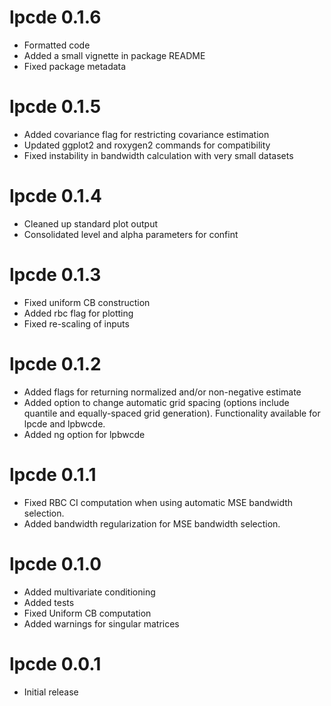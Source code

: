 # lpcde 0.1.6
- Formatted code
- Added a small vignette in package README
- Fixed package metadata

# lpcde 0.1.5
- Added covariance flag for restricting covariance estimation
- Updated ggplot2 and roxygen2 commands for compatibility
- Fixed instability in bandwidth calculation with very small datasets

# lpcde 0.1.4
- Cleaned up standard plot output
- Consolidated level and alpha parameters for confint

# lpcde 0.1.3
- Fixed uniform CB construction
- Added rbc flag for plotting
- Fixed re-scaling of inputs

# lpcde 0.1.2
- Added flags for returning normalized and/or non-negative estimate
- Added option to change automatic grid spacing (options include quantile and equally-spaced grid generation). Functionality available for lpcde and lpbwcde.
- Added ng option for lpbwcde

# lpcde 0.1.1
- Fixed RBC CI computation when using automatic MSE bandwidth selection.
- Added bandwidth regularization for MSE bandwidth selection.

# lpcde 0.1.0
- Added multivariate conditioning
- Added tests
- Fixed Uniform CB computation
- Added warnings for singular matrices

# lpcde 0.0.1
- Initial release
